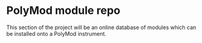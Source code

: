 # PolyMod module repo

This section of the project will be an online database of modules which can be installed onto a PolyMod instrument.